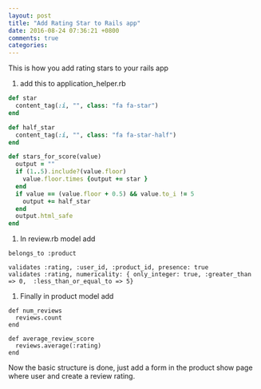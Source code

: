 ```yaml
---
layout: post
title: "Add Rating Star to Rails app"
date: 2016-08-24 07:36:21 +0800
comments: true
categories:
---
```


This is how you add rating stars to your rails app

1. add this to application_helper.rb

```ruby
def star
  content_tag(:i, "", class: "fa fa-star")
end

def half_star
  content_tag(:i, "", class: "fa fa-star-half")
end

def stars_for_score(value)
  output = ""
  if (1..5).include?(value.floor)
    value.floor.times {output += star }
  end
  if value == (value.floor + 0.5) && value.to_i != 5
    output += half_star
  end
  output.html_safe
end
```

1. In review.rb model add

```
belongs_to :product

validates :rating, :user_id, :product_id, presence: true
validates :rating, numericality: { only_integer: true, :greater_than => 0,  :less_than_or_equal_to => 5}
```

1. Finally in product model add
```
def num_reviews
  reviews.count
end

def average_review_score
  reviews.average(:rating)
end
```

Now the basic structure is done, just add a form in the product show page where user and create a review rating.
